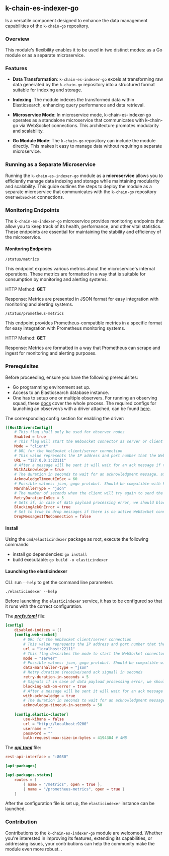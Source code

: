 ## k-chain-es-indexer-go


Is a versatile component designed to enhance the data management capabilities of the `k-chain-go` repository. 

### Overview

This module's flexibility enables it to be used in two distinct modes: as a Go module or as a separate microservice.

### Features

- **Data Transformation**: `k-chain-es-indexer-go` excels at transforming raw data generated by the `k-chain-go` repository into a structured format suitable for indexing and storage.

- **Indexing**: The module indexes the transformed data within Elasticsearch, enhancing query performance and data retrieval.

- **Microservice Mode**: In microservice mode, k-chain-es-indexer-go operates as a standalone microservice that communicates with k-chain-go via WebSocket connections. This architecture promotes modularity and scalability.

- **Go Module Mode**: The `k-chain-go` repository can include the module directly. This makes it easy to manage data without requiring a separate microservice.

### Running as a Separate Microservice

Running the `k-chain-es-indexer-go` module as a **microservice** allows you to efficiently manage data indexing and storage while maintaining 
modularity and scalability. This guide outlines the steps to deploy the module as a separate microservice that communicates with 
the `k-chain-go` repository over `WebSocket` connections.

### Monitoring Endpoints

The `k-chain-es-indexer-go` microservice provides monitoring endpoints that allow you to keep track of its health, performance, and other vital statistics.
These endpoints are essential for maintaining the stability and efficiency of the microservice.

#### Monitoring Endpoints

`/status/metrics`

This endpoint exposes various metrics about the microservice's internal operations. These metrics are formatted in a way that is suitable for consumption
by monitoring and alerting systems.

HTTP Method: **GET**

Response: Metrics are presented in JSON format for easy integration with monitoring and alerting systems.

`/status/prometheus-metrics`

This endpoint provides Prometheus-compatible metrics in a specific format for easy integration with 
Prometheus monitoring systems.

HTTP Method: **GET**

Response: Metrics are formatted in a way that Prometheus can scrape and ingest for monitoring and alerting purposes.



### Prerequisites
Before proceeding, ensure you have the following prerequisites:
- Go programming environment set up.
- Access to an Elasticsearch database instance.
- One has to setup one or multiple observers. For running an observing squad, these [docs](https://docs.kalyan.com/integrators/observing-squad/) cover the whole process.
The required configs for launching an observer/s with a driver attached, can be found [here](https://github.com/kalyan3104/k-chain-go/blob/master/cmd/node/config/external.toml).

The corresponding config section for enabling the driver:

```toml
[[HostDriversConfig]]
    # This flag shall only be used for observer nodes
    Enabled = true
    # This flag will start the WebSocket connector as server or client (can be "client" or "server")
    Mode = "client"
    # URL for the WebSocket client/server connection
    # This value represents the IP address and port number that the WebSocket client or server will use to establish a connection.
    URL = "127.0.0.1:22111"
    # After a message will be sent it will wait for an ack message if this flag is enabled
    WithAcknowledge = true
    # The duration in seconds to wait for an acknowledgment message, after this time passes an error will be returned
    AcknowledgeTimeoutInSec = 60
    # Possible values: json, gogo protobuf. Should be compatible with k-chain-es-indexer-go config
    MarshallerType = "json"
    # The number of seconds when the client will try again to send the data
    RetryDurationInSec = 5
    # Sets if, in case of data payload processing error, we should block or not the advancement to the next processing event. Set this to true if you wish the node to stop processing blocks if the client/server encounters errors while processing requests.
    BlockingAckOnError = true
    # Set to true to drop messages if there is no active WebSocket connection to send to.
    DropMessagesIfNoConnection = false
```


#### Install
Using the `cmd/elasticindexer` package as root, execute the following commands:
- install go dependencies: `go install`
- build executable: `go build -o elasticindexer`

#### Launching the elasticindexer

CLI: run `--help` to get the command line parameters
```
./elasticindexer --help
```

Before launching the `elasticindexer` service, it has to be configured so that it runs with the correct configuration.

The **_[prefs.toml](./cmd/elasticindexer/config/prefs.toml)_** file:

```toml
[config]
    disabled-indices = []
    [config.web-socket]
        # URL for the WebSocket client/server connection
        # This value represents the IP address and port number that the WebSocket client or server will use to establish a connection.
        url = "localhost:22111"
        # This flag describes the mode to start the WebSocket connector. Can be "client" or "server"
        mode = "server"
        # Possible values: json, gogo protobuf. Should be compatible with k-chain-node outport driver config
        data-marshaller-type = "json"
        # Retry duration (receive/send ack signal) in seconds
        retry-duration-in-seconds = 5
        # Signals if in case of data payload processing error, we should send the ack signal or not
        blocking-ack-on-error = true
        # After a message will be sent it will wait for an ack message if this flag is enabled
        with-acknowledge = true
        # The duration in seconds to wait for an acknowledgment message, after this time passes an error will be returned
        acknowledge-timeout-in-seconds = 50
    
    [config.elastic-cluster]
        use-kibana = false
        url = "http://localhost:9200"
        username = ""
        password = ""
        bulk-request-max-size-in-bytes = 4194304 # 4MB
```

The _**[api.toml](./cmd/elasticindexer/config/api.toml)**_ file:
```toml
rest-api-interface = ":8080"

[api-packages]

[api-packages.status]
    routes = [
        { name = "/metrics", open = true },
        { name = "/prometheus-metrics", open = true }
    ]
```

After the configuration file is set up, the `elasticindexer` instance can be launched.

### Contribution

Contributions to the `k-chain-es-indexer-go` module are welcomed. Whether you're interested in improving its features, 
extending its capabilities, or addressing issues, your contributions can help the community make the module even more robust.
.